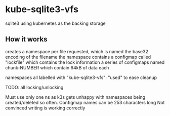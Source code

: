 # kube-sqlite3-vfs
sqlite3 using kubernetes as the backing storage

## How it works

creates a namespace per file requested, which is named the base32 encoding of the filename
the namespace contains
a configmap called "lockfile" which contains the lock information
a series of configmaps named chunk-NUMBER which contain 64kB of data each

namespaces all labelled with "kube-sqlite3-vfs": "used" to ease cleanup


TODO: all locking/unlocking

Must use only one ns as k3s gets unhappy with namespaces being created/deleted so often.
Configmap names can be 253 characters long
Not convinced writing is working correctly
